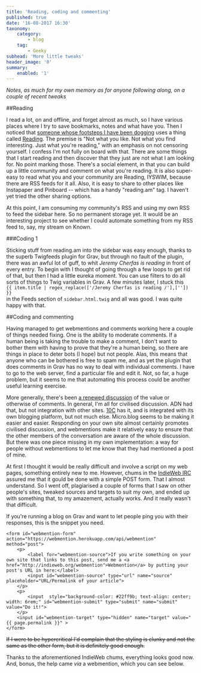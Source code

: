 ```yaml
---
title: 'Reading, coding and commenting'
published: true
date: '16-08-2017 16:30'
taxonomy:
    category:
        - blog
    tag:
        - Geeky
subhead: 'More little tweaks'
header_image: '0'
summary:
    enabled: '1'
---
```


*Notes, as much for my own memory as for anyone following along, on a couple of recent tweaks*

##Reading

I read a lot, on and offline, and forget almost as much, so I have various places where I try to save bookmarks, notes and what have you. Then I noticed that <a class="u-in-reply-to" href="http://boffosocko.com/2016/11/20/owning-my-online-reading-status-updates/" >someone whose footsteps I have been dogging</a > uses a thing called [Reading](https://www.reading.am/everybody). The premise is "Not what you like. Not what you find interesting. Just what you're reading," with an emphasis on not censoring yourself. I confess I'm not fully on board with that. There are some things that I start reading and then discover that they just are not what I am looking for. No point marking those. There's a social element, in that you can build up a little community and comment on what you're reading. It is also super-easy to read what you and your community are Reading, IYSWIM, because there are RSS feeds for it all. Also, it is easy to share to other places like Instapaper and Pinboard -- which has a handy "reading.am" tag. I haven't yet tried the other sharing options.

At this point, I am consuming my community's RSS and using my own RSS to feed the sidebar here. So no permanent storage yet. It would be an interesting project to see whether I could automate something from my RSS feed to, say, my stream on Known.

###Coding 1

Sticking stuff from reading.am into the sidebar was easy enough, thanks to the superb Twigfeeds plugin for Grav, but through no fault of the plugin, there was an awful lot of guff, to whit *Jeremy Cherfas is reading* in front of every entry. To begin with I thought of going through a few loops to get rid of that, but then I had a little eureka moment. You can use filters to do all sorts of things to Twig variables in Grav. A few minutes later, I stuck this  
`{{ item.title | regex_replace(['/Jeremy Cherfas is reading /'],['']) }}`  
in the Feeds section of `sidebar.html.twig` and all was good. I was quite happy with that.

##Coding and commenting

Having managed to get webmentions and comments working here a couple of things needed fixing. One is the ability to moderate comments. If a human being is taking the trouble to make a comment, I don't want to bother them with having to prove that they're a human being, so there are things in place to deter bots (I hope) but not people. Alas, this means that anyone who can be bothered is free to spam me, and as yet the plugin that does comments in Grav has no way to deal with individual comments. I have to go to the web server, find a particular file and edit it. Not, so far, a huge problem, but it seems to me that automating this process could be another useful learning exercise.

More generally, there's been <a class="u-in-reply-to" href="https://colinwalker.blog/2017/08/13/" >a renewed discussion</a > of the value or otherwise of comments. In general, I'm all for civilised discussion. ADN had that, but not integration with other sites. [10C](https://10centuries.org) has it, and is integrated with its own blogging platform, but not much else. Micro.blog seems to be making it easier and easier. Responding on your own site almost certainly promotes civilised discussion, and webmentions make it relatively easy to ensure that the other members of the conversation are aware of the whole discussion. But there was one piece missing in my own implementation: a way for people without webmentions to let me know that they had mentioned a post of mine.

At first I thought it would be really difficult and involve a script on my web pages, something entirely new to me. However, chums in the [IndieWeb IRC](https://chat.indieweb.org) assured me that it gould be done with a simple POST form. That I almost understand. So I went off, plagiarised a couple of forms that I saw on other people's sites, tweaked sources and targets to suit my own, and ended up with something that, to my amazement, actually works. And it really wasn't that difficult.

If you're running a blog on Grav and want to let people ping you with their responses, this is the snippet you need.

````
<form id="webmention-form" action="https://webmention.herokuapp.com/api/webmention" method="post">
	<p>
		<label for="webmention-source">If you write something on your own site that links to this post, send me a <a href="http://indieweb.org/webmention">Webmention</a> by putting your post's URL in here:</label>
		<input id="webmention-source" type="url" name="source" placeholder="URL/Permalink of your article">
	</p>
	<p>
		<input  style="background-color: #22ff9b; text-align: center; width: 6rem;" id="webmention-submit" type="submit" name="submit" value="Do it!">
	</p>
	<input id="webmention-target" type="hidden" name="target" value="{{ page.permalink }}" >
</form>
````

~~If I were to be hypercritical I'd complain that the styling is clunky and not the same as the other form, but it is definitely good enough.~~

Thanks to the aforementioned IndieWeb chums, everything looks good now. And, bonus, the help came *via* a webmention, which you can see below.